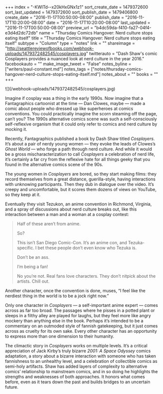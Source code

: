 +++
index = "-KWlTd--x20kHxGNx1z1"
sort_create_date = 1479372600
sort_last_updated = 1479372600
sort_publish_date = 1479406800
create_date = "2016-11-17T00:50:00-08:00"
publish_date = "2016-11-17T10:20:00-08:00"
date = "2016-11-17T10:20:00-08:00"
last_updated = "2016-11-17T00:50:00-08:00"
preview_url = "b4dc59da-f410-fa27-04f4-e3d4d2dc72db"
name = "Thursday Comics Hangover: Nerd culture stops eating itself"
title = "Thursday Comics Hangover: Nerd culture stops eating itself"
subtype = "Column"
type = "notes"
link = ""
shareimage = "http://seattlereviewofbooks.com/webhook-uploads/1479372482545/cosplayers.jpg"
twitterauto = "Dash Shaw's comic Cosplayers provides a nuanced look at nerd culture in the year 2016."
facebookauto = ""
make_image_tweet = "False"
notes_byline = ["writers/paul-constant.md"]
notes_tags = ["notes/thursday-comics-hangover-nerd-culture-stops-eating-itself.md"]
notes_about = ""
books = ""
+++
<p class="image">![](/webhook-uploads/1479372482545/cosplayers.jpg)</p>

Imagine if cosplay was a thing in the early 1990s. Now imagine that a Fantagraphics cartoonist at the time — Dan Clowes, maybe — made a comic about people who dressed up like superheroes at comics conventions. You could practically imagine the scorn steaming off the page, can’t you? The 1990s alternative comics scene was such a self-consciously self-reflexive organism that it could only refer to comics and nerd culture by mocking it.

Recently, Fantagraphics published a book by Dash Shaw titled *Cosplayers*. It’s about a pair of nerdy young women — they evoke the leads of Clowes’s *Ghost World* — who forge a path through nerd culture. And while it would be a gross mischaracterization to call *Cosplayers* a celebration of nerd life, it’s certainly a far cry from the reflexive hate for all things geeky that you found in the alternative comics scene of the 90s.

The young women in *Cosplayers* are bored, so they start making films: they record themselves from a great distance, guerilla-style, having interactions with unknowing participants. Then they dub in dialogue over the video. It’s creepy and uncomfortable, but it scores them dozens of views on YouTube, so they keep at it. 

Eventually they visit Tezukon, an anime convention in Richmond, Virginia, and a spray of discussions about nerd culture breaks out, like this interaction between a man and a woman at a cosplay contest:

<blockquote><p>Half of these aren’t from anime.</p>

<p>So? </p>

<p>This isn’t San Diego Comic-Con. It’s an anime con, and Tezuka-specific. I bet these people don’t even know who Tezuka is. </p>

<p>Don’t be an ass. </p>

<p>I’m being a fan! </p>

<p>No you’re not. Real fans love characters. They don’t nitpick about the artists. Chill out.</p></blockquote>

Another character, once the convention is done, muses, “I feel like the nerdiest thing in the world is to be a jock right now.” 

Only one character in *Cosplayers* — a self-important anime expert — comes across as far too broad. The passages where he pisses in a potted plant or sleeps in a filthy alley are played for laughs, but they feel more like angry mockery than anything else in the book. Perhaps it’s intended to be a commentary on an outmoded style of fannish gatekeeping, but it just comes across as cruelty for its own sake. Every other character has an opportunity to express more than one dimension to their humanity. 

The climactic story in *Cosplayers* works on multiple levels. It’s a critical appreciation of Jack Kirby’s truly bizarre *2001: A Space Odyssey* comics adaptation, a story about a bizarre interaction with someone who has taken fannishness to an unhealthy level, and a celebration of collectible comics as semi-holy artifacts. Shaw has added layers of complexity to alternative comics’ relationship to mainstream comics, and in so doing he highlights the strengths and weaknesses of both approaches. It honors what comes before, even as it tears down the past and builds bridges to an uncertain future. 
